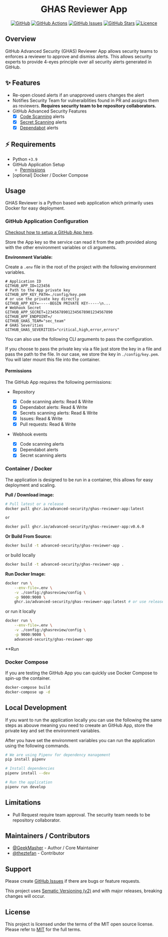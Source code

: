 <!-- markdownlint-disable -->
<div align="center">
<h1>GHAS Reviewer App</h1>

[![GitHub](https://img.shields.io/badge/github-%23121011.svg?style=for-the-badge&logo=github&logoColor=white)](https://github.com/advanced-security/ghas-reviewer-app)
[![GitHub Actions](https://img.shields.io/github/actions/workflow/status/advanced-security/ghas-reviewer-app/build.yml?style=for-the-badge)](https://github.com/advanced-security/ghas-reviewer-app/actions/workflows/build.yml?query=branch%3Amain)
[![GitHub Issues](https://img.shields.io/github/issues/advanced-security/ghas-reviewer-app?style=for-the-badge)](https://github.com/advanced-security/ghas-reviewer-app/issues)
[![GitHub Stars](https://img.shields.io/github/stars/advanced-security/ghas-reviewer-app?style=for-the-badge)](https://github.com/advanced-security/ghas-reviewer-app)
[![Licence](https://img.shields.io/github/license/Ileriayo/markdown-badges?style=for-the-badge)](./LICENSE)

</div>
<!-- markdownlint-restore -->

## Overview

GitHub Advanced Security (GHAS) Reviewer App allows security teams to enforces a reviewer to approve and dismiss alerts.
This allows security experts to provide 4-eyes principle over all security alerts generated in GitHub.

## ✨ Features

- Re-open closed alerts if an unapproved users changes the alert
- Notifies Security Team for vulneraiblities found in PR and assigns them as reviewers. **Requires security team to be repository collaborators.**
- GitHub Advanced Security Features
  - [x] [Code Scanning][github-codescanning] alerts
  - [x] [Secret Scanning][github-secretscanning] alerts
  - [x] [Dependabot][github-supplychain] alerts

## ⚡️ Requirements

- Python `+3.9`
- GitHub Application Setup
  - [Permissions][permissions]
- [optional] Docker / Docker Compose

## Usage

GHAS Reviewer is a Python based web application which primarily uses Docker for easy deployment.

### GitHub Application Configuration

[Checkout how to setup a GitHub App here](https://docs.github.com/en/developers/apps/building-github-apps/creating-a-github-app).

Store the App key so the service can read it from the path provided along with the other environment variables or cli arguments.

**Environment Variable:**

Create a `.env` file in the root of the project with the following environment variables.

```env
# Application ID
GITHUB_APP_ID=123456
# Path to the App private key
GITHUB_APP_KEY_PATH=./config/key.pem
# or use the private key directly
GITHUB_APP_KEY=-----BEGIN PRIVATE KEY-----\n...
# Webhook Secret
GITHUB_APP_SECRET=123456789012345678901234567890
GITHUB_APP_ENDPOINT=/
GITHUB_GHAS_TEAM="sec_team"
# GHAS Severities
GITHUB_GHAS_SEVERITIES="critical,high,error,errors"
```

You can also use the following CLI arguments to pass the configuration.

If you choose to pass the private key via a file just store the key in a file and pass the path to the file. In our case, we store the key in `./config/key.pem`. You will later mount this file into the container.

#### Permissions

The GitHub App requires the following permissions:

- Repository

  - [x] Code scanning alerts: Read & Write
  - [x] Dependabot alerts: Read & Write
  - [x] Secrets scanning alerts: Read & Write
  - [x] Issues: Read & Write
  - [x] Pull requests: Read & Write

- Webhook events
  - [x] Code scanning alerts
  - [x] Dependabot alerts
  - [x] Secret scanning alerts

### Container / Docker

The application is designed to be run in a container, this allows for easy deployment and scaling.

**Pull / Download image:**

```bash
# Pull latest or a release
docker pull ghcr.io/advanced-security/ghas-reviewer-app:latest

or

docker pull ghcr.io/advanced-security/ghas-reviewer-app:v0.6.0
```

**Or Build From Source:**

```bash
docker build -t advanced-security/ghas-reviewer-app .
```

or build locally

```bash
docker build -t advanced-security/ghas-reviewer-app .
```

**Run Docker Image:**

```bash
docker run \
    --env-file=.env \
    -v ./config:/ghasreview/config \
    -p 9000:9000 \
    ghcr.io/advanced-security/ghas-reviewer-app:latest # or use release tag, example v0.6.0
```

or run it locally

```bash
docker run \
    --env-file=.env \
    -v ./config:/ghasreview/config \
    -p 9000:9000 \
    advanced-security/ghas-reviewer-app
```

\*\*Run

### Docker Compose

If you are testing the GitHub App you can quickly use Docker Compose to spin-up the container.

```bash
docker-compose build
docker-compose up -d
```

## Local Development

If you want to run the application locally you can use the following the same steps as abouve meaning you need to creeate an GitHub App, store the private key and set the environment variables.

After you have set the environment variables you can run the application using the following commands.

```bash
# We are using Pipenv for dependency management
pip install pipenv

# Install dependencies
pipenv install --dev

# Run the application
pipenv run develop
```

## Limitations

- Pull Request require team approval. The security team needs to be repository collaborator.

## Maintainers / Contributors

- [@GeekMasher](https://github.com/GeekMasher) - Author / Core Maintainer
- [@theztefan](https://github.com/theztefan) - Contributor

## Support

Please create [GitHub Issues][github-issues] if there are bugs or feature requests.

This project uses [Sematic Versioning (v2)](https://semver.org/) and with major releases, breaking changes will occur.

## License

This project is licensed under the terms of the MIT open source license.
Please refer to [MIT][license] for the full terms.

<!-- Resources -->

[license]: ./LICENSE
[github-issues]: https://github.com/advanced-security/ghas-reviewer-app/issues
[github-codescanning]: https://docs.github.com/en/code-security/code-scanning/introduction-to-code-scanning/about-code-scanning
[github-secretscanning]: https://docs.github.com/en/code-security/secret-scanning/about-secret-scanning
[github-supplychain]: https://docs.github.com/en/code-security/supply-chain-security/understanding-your-software-supply-chain/about-supply-chain-security
[permissions]: https://github.com/advanced-security/ghas-reviewer-app#permissions
